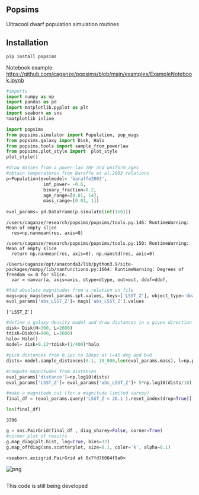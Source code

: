 ## Popsims
Ultracool dwarf population simulation routines

## Installation

``pip install popsims``


Notebook example: https://github.com/caganze/popsims/blob/main/examples/ExampleNotebook.ipynb


```python
#imports 
import numpy as np
import pandas as pd
import matplotlib.pyplot as plt
import seaborn as sns
%matplotlib inline

import popsims
from popsims.simulator import Population, pop_mags
from popsims.galaxy import Disk, Halo
from popsims.tools import sample_from_powerlaw
from popsims.plot_style import  plot_style
plot_style()
```


```python
#draw masses from a power-law IMF and uniform ages
#obtain temperatures from Baraffe et al.2003 relations
p=Population(evolmodel= 'baraffe2003',
              imf_power= -0.6,
              binary_fraction=0.2,
              age_range=[0.01, 14],
              mass_range=[0.01, 1])
    
evol_params= pd.DataFrame(p.simulate(int(1e6)))
```

    /users/caganze/research/popsims/popsims/tools.py:146: RuntimeWarning: Mean of empty slice
      res=np.nanmean(res, axis=0)
    
    /users/caganze/research/popsims/popsims/tools.py:150: RuntimeWarning: Mean of empty slice
      return np.nanmean(res, axis=0), np.nanstd(res, axis=0)
    
    /Users/caganze/opt/anaconda3/lib/python3.9/site-packages/numpy/lib/nanfunctions.py:1664: RuntimeWarning: Degrees of freedom <= 0 for slice.
      var = nanvar(a, axis=axis, dtype=dtype, out=out, ddof=ddof,
    



```python
#Add absolute magnitudes from a relation on file
mags=pop_mags(evol_params.spt.values, keys=['LSST_Z'], object_type='dwarfs', get_from='spt')
evol_params['abs_LSST_Z']= mags['abs_LSST_Z'].values
```

    ['LSST_Z']



```python
#define a galaxy density model and draw distances in a given direction
disk= Disk(H=300, L=2600)
tdisk=Disk(H=900, L=3600)
halo= Halo()
model= disk+0.12*tdisk+(1/400)*halo

#pick distances from 0.1pc to 10kpc at l=45 deg and b=0
dists= model.sample_distances(0.1, 10_000,len(evol_params.mass), l=np.pi/4, b=0.0,  dsteps=10_000 )

#compute magnitudes from distances
evol_params['distance']=np.log10(dists)
evol_params['LSST_Z']= evol_params['abs_LSST_Z']+ 5*np.log10(dists/10)
```


```python
#make a magnitude cut (for a magnitude limited survey)
final_df = (evol_params.query('LSST_Z < 26.1').reset_index(drop=True)[['mass', 'age', 'temperature', 'spt', 'abs_LSST_Z', 'LSST_Z', 'distance']]).dropna()
```


```python
len(final_df)
```




    3706




```python
g = sns.PairGrid(final_df , diag_sharey=False, corner=True)
#corner plot of results
g.map_diag(plt.hist, log=True, bins=32)
g.map_offdiag(sns.scatterplot, size=0.1, color='k', alpha=0.1)
```




    <seaborn.axisgrid.PairGrid at 0x7fd76084f9a0>




    
![png](./examples/ExampleNotebook_files/ExampleNotebook_6_1.png)
    



```python

```



This code is still being developed 